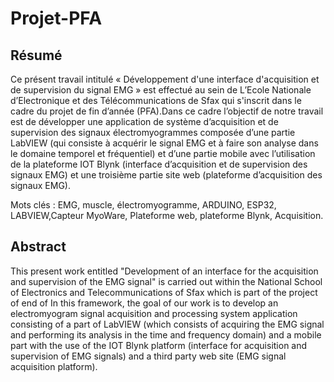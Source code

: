 # Projet-PFA
<h2> Résumé </h2> 

<p> Ce présent travail intitulé « Développement d'une interface d'acquisition et de supervision du signal EMG » est effectué au sein de L’Ecole Nationale 
d’Electronique et des Télécommunications de Sfax qui s'inscrit dans le cadre du projet de fin d’année (PFA).Dans ce cadre l’objectif de notre travail est 
de développer une application de système d’acquisition et de supervision des signaux électromyogrammes composée d’une partie LabVIEW (qui consiste 
à acquérir le signal EMG et à faire son analyse dans le domaine temporel et fréquentiel) et d’une partie mobile avec l’utilisation de la plateforme 
IOT Blynk (interface d’acquisition et de supervision des signaux EMG) et une troisième partie site web (plateforme d’acquisition des signaux EMG).

Mots clés : EMG, muscle, électromyogramme, ARDUINO, ESP32, LABVIEW,Capteur MyoWare, Plateforme web, plateforme Blynk, Acquisition.</p>

<h2> Abstract </h2> 
<p>This present work entitled "Development of an interface for the acquisition and supervision of the EMG signal" is carried out within the National School of 
Electronics and Telecommunications of Sfax which is part of the project of end  of In this framework, the goal of our work is to develop an electromyogram signal
acquisition and processing system application consisting of a part of LabVIEW (which consists of acquiring the EMG signal and performing its analysis in the time 
and frequency domain) and a mobile part with the use of the IOT Blynk platform (interface for acquisition and supervision of EMG signals) and a third party web site
(EMG signal acquisition platform).</p>
